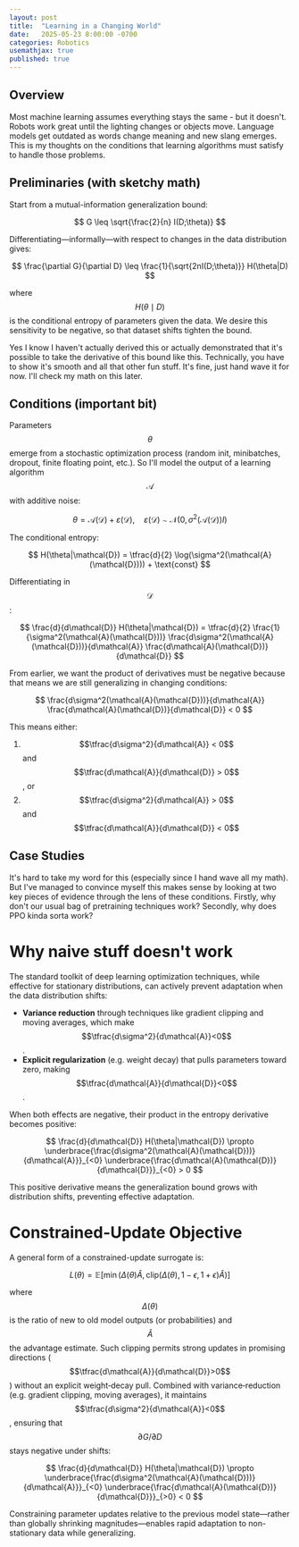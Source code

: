 ```yaml
---
layout: post
title:  "Learning in a Changing World"
date:   2025-05-23 8:00:00 -0700
categories: Robotics
usemathjax: true
published: true
---
```


## Overview

Most machine learning assumes everything stays the same - but it doesn't. Robots work great until the lighting changes or objects move. Language models get outdated as words change meaning and new slang emerges. This is my thoughts on the conditions that learning algorithms must satisfy to handle those problems.

## Preliminaries (with sketchy math)
Start from a mutual-information generalization bound:

$$
G \leq \sqrt{\frac{2}{n} I(D;\theta)}
$$

Differentiating—informally—with respect to changes in the data distribution gives:

$$
\frac{\partial G}{\partial D} \leq \frac{1}{\sqrt{2nI(D;\theta)}} H(\theta|D)
$$

where $$H(\theta\mid D)$$ is the conditional entropy of parameters given the data. We desire this sensitivity to be negative, so that dataset shifts tighten the bound.

Yes I know I haven't actually derived this or actually demonstrated that it's possible to take the derivative of this bound like this. Technically, you have to show it's smooth and all that other fun stuff. It's fine, just hand wave it for now. I'll check my math on this later.

## Conditions (important bit)
Parameters $$\theta$$ emerge from a stochastic optimization process (random init, minibatches, dropout, finite floating point, etc.). So I'll model the output of a learning algorithm $$\mathcal{A}$$ with additive noise:

$$
\theta = \mathcal{A}(\mathcal{D}) + \varepsilon(\mathcal{D}), \quad \varepsilon(\mathcal{D})\sim\mathcal{N}(0,\sigma^2(\mathcal{A}(\mathcal{D}))I)
$$

The conditional entropy:

$$
H(\theta|\mathcal{D}) = \tfrac{d}{2} \log(\sigma^2(\mathcal{A}(\mathcal{D}))) + \text{const}
$$

Differentiating in $$\mathcal{D}$$:

$$
\frac{d}{d\mathcal{D}} H(\theta|\mathcal{D}) = \tfrac{d}{2} \frac{1}{\sigma^2(\mathcal{A}(\mathcal{D}))} \frac{d\sigma^2(\mathcal{A}(\mathcal{D}))}{d\mathcal{A}} \frac{d\mathcal{A}(\mathcal{D})}{d\mathcal{D}}
$$

From earlier, we want the product of derivatives must be negative because that means we are still generalizing in changing conditions:

$$
\frac{d\sigma^2(\mathcal{A}(\mathcal{D}))}{d\mathcal{A}} \frac{d\mathcal{A}(\mathcal{D})}{d\mathcal{D}} < 0
$$

This means either:
1. $$\tfrac{d\sigma^2}{d\mathcal{A}} < 0$$ and $$\tfrac{d\mathcal{A}}{d\mathcal{D}} > 0$$, or
2. $$\tfrac{d\sigma^2}{d\mathcal{A}} > 0$$ and $$\tfrac{d\mathcal{A}}{d\mathcal{D}} < 0$$


## Case Studies

It's hard to take my word for this (especially since I hand wave all my math). But I've managed to convince myself this makes sense by looking at two key pieces of evidence through the lens of these conditions. Firstly, why don't our usual bag of pretraining techniques work? Secondly, why does PPO kinda sorta work?

# Why naive stuff doesn't work
The standard toolkit of deep learning optimization techniques, while effective for stationary distributions, can actively prevent adaptation when the data distribution shifts:

- **Variance reduction** through techniques like gradient clipping and moving averages, which make $$\tfrac{d\sigma^2}{d\mathcal{A}}<0$$.
- **Explicit regularization** (e.g. weight decay) that pulls parameters toward zero, making $$\tfrac{d\mathcal{A}}{d\mathcal{D}}<0$$.

When both effects are negative, their product in the entropy derivative becomes positive:

$$
\frac{d}{d\mathcal{D}} H(\theta|\mathcal{D}) \propto \underbrace{\frac{d\sigma^2(\mathcal{A}(\mathcal{D}))}{d\mathcal{A}}}_{<0} \underbrace{\frac{d\mathcal{A}(\mathcal{D})}{d\mathcal{D}}}_{<0} > 0
$$

This positive derivative means the generalization bound grows with distribution shifts, preventing effective adaptation.

# Constrained-Update Objective
A general form of a constrained-update surrogate is:

$$
L(\theta) = \mathbb{E}[\min (\Delta(\theta)\hat A, \mathrm{clip}(\Delta(\theta),1-\epsilon,1+\epsilon)\hat A)]
$$

where $$\Delta(\theta)$$ is the ratio of new to old model outputs (or probabilities) and $$\hat A$$ the advantage estimate. Such clipping permits strong updates in promising directions ($$\tfrac{d\mathcal{A}}{d\mathcal{D}}>0$$) without an explicit weight‐decay pull. Combined with variance‐reduction (e.g. gradient clipping, moving averages), it maintains $$\tfrac{d\sigma^2}{d\mathcal{A}}<0$$, ensuring that $$\partial G/\partial D$$ stays negative under shifts:

$$
\frac{d}{d\mathcal{D}} H(\theta|\mathcal{D}) \propto \underbrace{\frac{d\sigma^2(\mathcal{A}(\mathcal{D}))}{d\mathcal{A}}}_{<0} \underbrace{\frac{d\mathcal{A}(\mathcal{D})}{d\mathcal{D}}}_{>0} < 0
$$

Constraining parameter updates relative to the previous model state—rather than globally shrinking magnitudes—enables rapid adaptation to non-stationary data while generalizing.